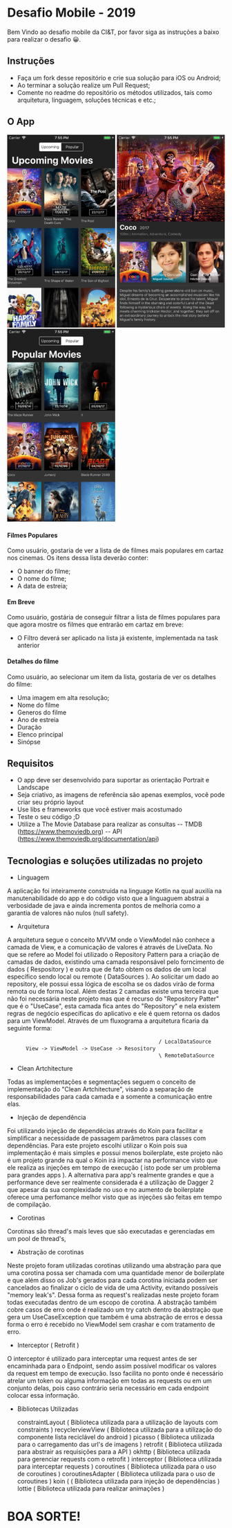 # Desafio Mobile - 2019

Bem Vindo ao desafio mobile da CI&T, por favor siga as instruções a baixo para realizar o desafio 😀.

## Instruções

- Faça um fork desse repositório e crie sua solução para iOS ou Android;
- Ao terminar a solução realize um Pull Request;
- Comente no readme do repositório os métodos utilizados, tais como arquitetura, linguagem, soluções técnicas e etc.;

## O App

<img src="screenshots/ss01.png?raw=true" width="250"> <img src="screenshots/ss02.png?raw=true" width="250"> <img src="screenshots/ss03.png?raw=true" width="250">

#### Filmes Populares

Como usuário, gostaria de ver a lista de de filmes mais populares em cartaz nos cinemas. Os itens dessa lista deverão conter:
 - O banner do filme;
 - O nome do filme;
 - A data de estreia;

#### Em Breve

Como usuário, gostária de conseguir filtrar a lista de filmes populares para que agora mostre os filmes que entrarão em cartaz em breve:
 - O Filtro deverá ser aplicado na lista já existente, implementada na task anterior

#### Detalhes do filme

Como usuário, ao selecionar um item da lista, gostaria de ver os detalhes do filme:
 - Uma imagem em alta resolução;
 - Nome do filme
 - Generos do filme
 - Ano de estreia
 - Duração
 - Elenco principal 
 - Sinópse
 
## Requisitos
 - O app deve ser desenvolvido para suportar as orientação Portrait e Landscape
 - Seja criativo, as imagens de referência são apenas exemplos, você pode criar seu próprio layout
 - Use libs e frameworks que você estiver mais acostumado
 - Teste o seu código ;D
 - Utilize a The Movie Database para realizar as consultas 
 -- TMDB (https://www.themoviedb.org)
 -- API (https://www.themoviedb.org/documentation/api)
 
 ## Tecnologias e soluções utilizadas no projeto
 
 - Linguagem
 
 A aplicação foi inteiramente construída na linguage Kotlin na qual auxilía na manutenabilidade do app e do código visto que a linguaguem abstrai a verbosidade de java e ainda incrementa pontos de melhoria como a garantia de valores não nulos (null safety).
 
 - Arquitetura
 
A arquitetura segue o conceito MVVM onde o ViewModel não conhece a camada de View, e a comunicação de valores é através de LiveData. 
No que se refere ao Model foi utilizado o Repository Pattern para a criação de camadas de dados, existindo uma camada responsável pelo forncimento de dados ( Respository ) e outra que de fato obtem os dados de um local específico sendo local ou remote ( DataSources ). Ao solicitar um dado ao repository, ele possui essa lógica de escolha se os dados virão de forma remota ou de forma local. Além destas 2 camadas existe uma terceira que não foi necessária neste projeto mas que é recurso do "Repository Patter" que é o "UseCase", esta camada fica antes do "Repository" e nela existem regras de negócio específicas do aplicativo e ele é quem retorna os dados para um ViewModel. Através de um fluxograma a arquitetura ficaria da seguinte forma:
  
```
                                                 / LocalDataSource
      View -> ViewModel -> UseCase -> Resository
                                                 \ RemoteDataSource
```
     
- Clean Artchitecture

Todas as implementações e segmentações seguem o conceito de implementação do "Clean Artchitecture", visando a separação de responsabilidades para cada camada e a somente a comunicação entre elas.
 
 - Injeção de dependência
 
Foi utilizando injeção de dependêcias através do Koin para facilitar e simplificar a necessidade de passagem parâmetros para classes com dependências. Para este projeto escolhi utilizar o Koin pois sua implementação é mais simples e possui menos boilerplate, este projeto não é um projeto grande na qual o Koin irá impactar na performance visto que ele realiza as injeções em tempo de execução ( isto pode ser um problema para grandes apps ). A alternativa para app's realmente grandes e que a performance deve ser realmente considerada é a utilização de Dagger 2 que apesar da sua complexidade no uso e no aumento de boilerplate oferece uma perfomance melhor visto que as injeções são feitas em tempo de compilação.
  
- Corotinas   

Corotinas são thread's mais leves que são executadas e gerenciadas em um pool de thread's, 
 
- Abstração de corotinas 

Neste projeto foram utilizadas corotinas utilizando uma abstração para que uma corotina possa ser chamada com uma quantidade menor de boilerplate e que além disso os Job's gerados para cada corotina iniciada podem ser cancelados ao finalizar o ciclo de vida de uma Activity, evitando possíveis "memory leak's". Dessa forma as request's realizadas neste projeto foram todas executadas dentro de um escopo de corotina.
  A abstração também cobre casos de erro onde é realizado um try catch dentro da abstração que gera um UseCaseException que também é uma abstração de erros e dessa forma o erro é recebido no ViewModel sem crashar e com tratamento de erro.

- Interceptor ( Retrofit )

O interceptor é utilizado para interceptar uma request antes de ser encaminhada para o Endpoint, sendo assim possível modificar os valores da request em tempo de execução. Isso facilita no ponto onde é necessário atrelar um token ou alguma informação em todas as requests ou em um conjunto delas, pois caso contrário seria necessário em cada endpoint colocar essa informação.  

  
- Bibliotecas Utilizadas

    constraintLayout ( Biblioteca utilizada para a utilização de layouts com constraints )
    recyclerviewView ( Biblioteca utilizada para a utilização do componente lista reciclável do android )
    picasso ( Biblioteca utilizada para o carregamento das url's de imagens )
    retrofit ( Biblioteca utilizada para abstrair as requisições para a API )
    okhttp ( Biblioteca utilizada para gerenciar requests com o retrofit )
    interceptor ( Biblioteca utilizada para interceptar requests )
    coroutines ( Biblioteca utilizada para o uso de coroutines )
    coroutinesAdapter  ( Biblioteca utilizada para o uso de coroutines )
    koin ( ( Biblioteca utilizada para injeção de dependências )
    lottie ( Biblioteca utilizada para realizar animações )


# BOA SORTE!
 
 
